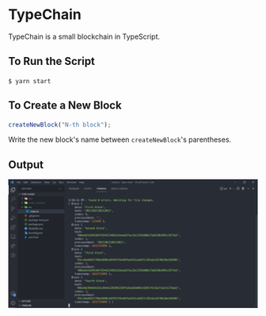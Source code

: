 # TypeChain

TypeChain is a small blockchain in TypeScript.

## To Run the Script
`$ yarn start`

## To Create a New Block
```typescript
createNewBlock("N-th block");
```
Write the new block's name between `createNewBlock`'s parentheses.

## Output
![Console output](https://github.com/nayeonshin/type-chain/blob/main/assets/output.png)